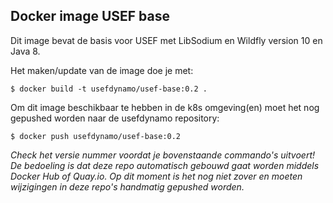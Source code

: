 ## Docker image USEF base

Dit image bevat de basis voor USEF met LibSodium en Wildfly version 10 en Java 8.

Het maken/update van de image doe je met:
```console
$ docker build -t usefdynamo/usef-base:0.2 .
```

Om dit image beschikbaar te hebben in de k8s omgeving(en) moet het nog gepushed worden naar de usefdynamo repository:
```console
$ docker push usefdynamo/usef-base:0.2
```

*Check het versie nummer voordat je bovenstaande commando's uitvoert! De bedoeling is dat deze repo automatisch gebouwd gaat worden middels Docker Hub of Quay.io. Op dit moment is het nog niet zover en moeten wijzigingen in deze repo's handmatig gepushed worden.*

